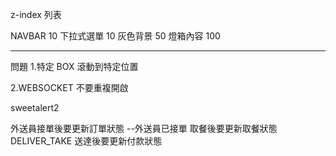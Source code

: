 z-index 列表

NAVBAR 10
下拉式選單 10
灰色背景 50
燈箱內容 100
<br>

<hr>

問題 1.特定 BOX 滾動到特定位置

2.WEBSOCKET 不要重複開啟

sweetalert2

外送員接單後要更新訂單狀態 --外送員已接單
取餐後要更新取餐狀態 DELIVER_TAKE
送達後要更新付款狀態
